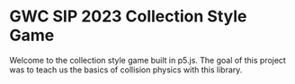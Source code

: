 # GWC SIP 2023 Collection Style Game
Welcome to the collection style game built in p5.js. The goal of this project was to teach us the basics of collision physics with this library. 
